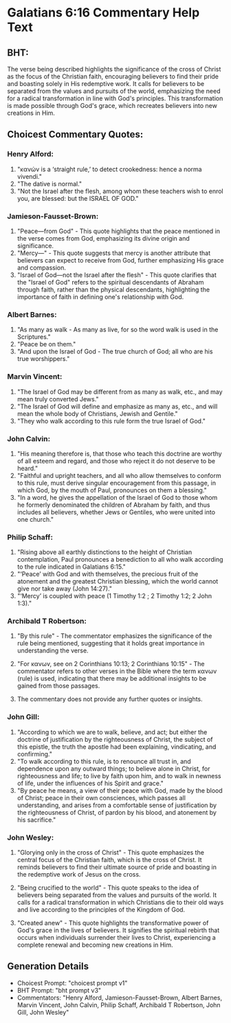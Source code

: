 # Galatians 6:16 Commentary Help Text

## BHT:
The verse being described highlights the significance of the cross of Christ as the focus of the Christian faith, encouraging believers to find their pride and boasting solely in His redemptive work. It calls for believers to be separated from the values and pursuits of the world, emphasizing the need for a radical transformation in line with God's principles. This transformation is made possible through God's grace, which recreates believers into new creations in Him.

## Choicest Commentary Quotes:
### Henry Alford:
1. "κανών is a ‘straight rule,’ to detect crookedness: hence a norma vivendi."
2. "The dative is normal."
3. "Not the Israel after the flesh, among whom these teachers wish to enrol you, are blessed: but the ISRAEL OF GOD."

### Jamieson-Fausset-Brown:
1. "Peace—from God" - This quote highlights that the peace mentioned in the verse comes from God, emphasizing its divine origin and significance.
2. "Mercy—" - This quote suggests that mercy is another attribute that believers can expect to receive from God, further emphasizing His grace and compassion.
3. "Israel of God—not the Israel after the flesh" - This quote clarifies that the "Israel of God" refers to the spiritual descendants of Abraham through faith, rather than the physical descendants, highlighting the importance of faith in defining one's relationship with God.

### Albert Barnes:
1. "As many as walk - As many as live, for so the word walk is used in the Scriptures."
2. "Peace be on them."
3. "And upon the Israel of God - The true church of God; all who are his true worshippers."

### Marvin Vincent:
1. "The Israel of God may be different from as many as walk, etc., and may mean truly converted Jews."
2. "The Israel of God will define and emphasize as many as, etc., and will mean the whole body of Christians, Jewish and Gentile."
3. "They who walk according to this rule form the true Israel of God."

### John Calvin:
1. "His meaning therefore is, that those who teach this doctrine are worthy of all esteem and regard, and those who reject it do not deserve to be heard."
2. "Faithful and upright teachers, and all who allow themselves to conform to this rule, must derive singular encouragement from this passage, in which God, by the mouth of Paul, pronounces on them a blessing."
3. "In a word, he gives the appellation of the Israel of God to those whom he formerly denominated the children of Abraham by faith, and thus includes all believers, whether Jews or Gentiles, who were united into one church."

### Philip Schaff:
1. "Rising above all earthly distinctions to the height of Christian contemplation, Paul pronounces a benediction to all who walk according to the rule indicated in Galatians 6:15."
2. "‘Peace’ with God and with themselves, the precious fruit of the atonement and the greatest Christian blessing, which the world cannot give nor take away (John 14:27)."
3. "‘Mercy’ is coupled with peace (1 Timothy 1:2  ; 2 Timothy 1:2; 2 John 1:3)."

### Archibald T Robertson:
1. "By this rule" - The commentator emphasizes the significance of the rule being mentioned, suggesting that it holds great importance in understanding the verse.

2. "For κανων, see on 2 Corinthians 10:13; 2 Corinthians 10:15" - The commentator refers to other verses in the Bible where the term κανων (rule) is used, indicating that there may be additional insights to be gained from those passages.

3. The commentary does not provide any further quotes or insights.

### John Gill:
1. "According to which we are to walk, believe, and act; but either the doctrine of justification by the righteousness of Christ, the subject of this epistle, the truth the apostle had been explaining, vindicating, and confirming."
2. "To walk according to this rule, is to renounce all trust in, and dependence upon any outward things; to believe alone in Christ, for righteousness and life; to live by faith upon him, and to walk in newness of life, under the influences of his Spirit and grace."
3. "By peace he means, a view of their peace with God, made by the blood of Christ; peace in their own consciences, which passes all understanding, and arises from a comfortable sense of justification by the righteousness of Christ, of pardon by his blood, and atonement by his sacrifice."

### John Wesley:
1. "Glorying only in the cross of Christ" - This quote emphasizes the central focus of the Christian faith, which is the cross of Christ. It reminds believers to find their ultimate source of pride and boasting in the redemptive work of Jesus on the cross.

2. "Being crucified to the world" - This quote speaks to the idea of believers being separated from the values and pursuits of the world. It calls for a radical transformation in which Christians die to their old ways and live according to the principles of the Kingdom of God.

3. "Created anew" - This quote highlights the transformative power of God's grace in the lives of believers. It signifies the spiritual rebirth that occurs when individuals surrender their lives to Christ, experiencing a complete renewal and becoming new creations in Him.


## Generation Details
- Choicest Prompt: "choicest prompt v1"
- BHT Prompt: "bht prompt v3"
- Commentators: "Henry Alford, Jamieson-Fausset-Brown, Albert Barnes, Marvin Vincent, John Calvin, Philip Schaff, Archibald T Robertson, John Gill, John Wesley"
